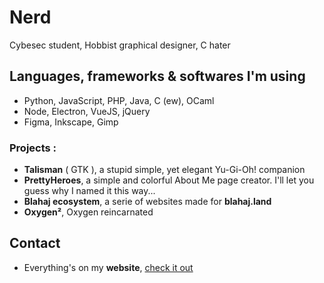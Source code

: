 # Nerd

Cybesec student, Hobbist graphical designer, C hater

## Languages, frameworks & softwares I'm using 
- Python, JavaScript, PHP, Java, C (ew), OCaml
- Node, Electron, VueJS, jQuery
- Figma, Inkscape, Gimp

### Projects :
- **Talisman** ( GTK ), a stupid simple, yet elegant Yu-Gi-Oh! companion
- **PrettyHeroes**, a simple and colorful About Me page creator. I'll let you guess why I named it this way...
- **Blahaj ecosystem**, a serie of websites made for **blahaj.land**
- **Oxygen²**, Oxygen reincarnated

## Contact

- Everything's on my **website**, [check it out](https://imalonelynerd.fr/)

